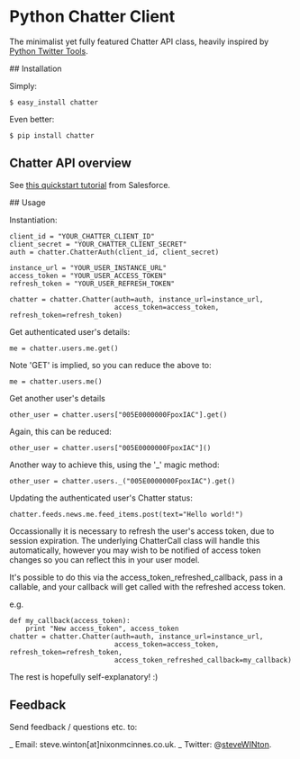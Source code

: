 # Python Chatter Client

The minimalist yet fully featured Chatter API class, heavily inspired by [Python Twitter Tools](https://github.com/sixohsix/twitter/).

## Installation

Simply:

	$ easy_install chatter

Even better:

	$ pip install chatter

## Chatter API overview

See [this quickstart tutorial](http://www.salesforce.com/us/developer/docs/chatterapi/Content/quickstart.htm) from Salesforce.

## Usage

Instantiation:

    client_id = "YOUR_CHATTER_CLIENT_ID"
    client_secret = "YOUR_CHATTER_CLIENT_SECRET"
    auth = chatter.ChatterAuth(client_id, client_secret)

    instance_url = "YOUR_USER_INSTANCE_URL"
    access_token = "YOUR_USER_ACCESS_TOKEN"
    refresh_token = "YOUR_USER_REFRESH_TOKEN"

    chatter = chatter.Chatter(auth=auth, instance_url=instance_url, 
                              access_token=access_token, refresh_token=refresh_token)
            
Get authenticated user's details:

    me = chatter.users.me.get()

Note 'GET' is implied, so you can reduce the above to:

    me = chatter.users.me()

Get another user's details

    other_user = chatter.users["005E0000000FpoxIAC"].get()

Again, this can be reduced:

    other_user = chatter.users["005E0000000FpoxIAC"]()

Another way to achieve this, using the '_' magic method:

    other_user = chatter.users._("005E0000000FpoxIAC").get()

Updating the authenticated user's Chatter status:

    chatter.feeds.news.me.feed_items.post(text="Hello world!")

Occassionally it is necessary to refresh the user's access token, due to session expiration. The underlying ChatterCall class will handle this automatically, however you may wish to be notified of access token changes so you can reflect this in your user model.

It's possible to do this via the access_token_refreshed_callback, pass in  a callable, and your callback will get called with the refreshed access token.
 
e.g.

    def my_callback(access_token):
        print "New access_token", access_token
    chatter = chatter.Chatter(auth=auth, instance_url=instance_url, 
                              access_token=access_token, refresh_token=refresh_token,
                              access_token_refreshed_callback=my_callback)


The rest is hopefully self-explanatory! :)

## Feedback

Send feedback / questions etc. to:

_ Email: steve.winton[at]nixonmcinnes.co.uk.
_ Twitter: @[steveWINton](http://twitter.com/steveWINton).
